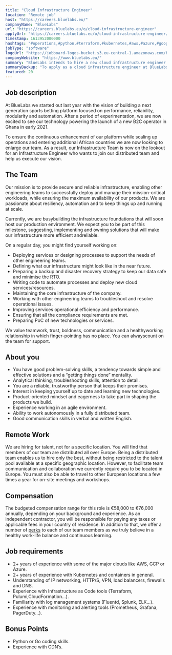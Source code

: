 ```yaml
---
title: "Cloud Infrastructure Engineer"
location: "Remote job"
host: "https://careers.bluelabs.eu/"
companyName: "BlueLabs"
url: "https://careers.bluelabs.eu/o/cloud-infrastructure-engineer"
applyUrl: "https://careers.bluelabs.eu/o/cloud-infrastructure-engineer/c/new"
timestamp: 1613952000000
hashtags: "#operations,#python,#terraform,#kubernetes,#aws,#azure,#googlecloud,#management,#ui/ux,#elasticsearch"
jobType: "software"
logoUrl: "https://jobboard-logos-bucket.s3.eu-central-1.amazonaws.com/bluelabs"
companyWebsite: "https://www.bluelabs.eu/"
summary: "BlueLabs intends to hire a new cloud infrastructure engineer. If you have 2+ years of experience with some of the major clouds like AWS, GCP or Azure, consider applying."
summaryBackup: "To apply as a cloud infrastructure engineer at BlueLabs, you preferably need to have some knowledge of: #operations, #python, #terraform."
featured: 20
---
```


## Job description

At BlueLabs we started out last year with the vision of building a next generation sports betting platform focused on performance, reliability, modularity and automation. After a period of experimentation, we are now excited to see our technology powering the launch of a new B2C operator in Ghana in early 2021.

To ensure the continuous enhancement of our platform while scaling up operations and entering additional African countries we are now looking to enlarge our team. As a result, our Infrastructure Team is now on the lookout for an Infrastructure Engineer who wants to join our distributed team and help us execute our vision.

## The Team

Our mission is to provide secure and reliable infrastructure, enabling other engineering teams to successfully deploy and manage their mission-critical workloads, while ensuring the maximum availability of our products. We are passionate about resiliency, automation and to keep things up and running at scale.

Currently, we are busybuilding the infrastructure foundations that will soon host our production environment. We expect you to be part of this milestone, suggesting, implementing and owning solutions that will make our infrastructure more efficient andreliable.

On a regular day, you might find yourself working on:

*   Deploying services or designing processes to support the needs of other engineering teams.
*   Defining what our infrastructure might look like in the near future.
*   Preparing a backup and disaster recovery strategy to keep our data safe and minimise the RTO.
*   Writing code to automate processes and deploy new cloud services/resources.
*   Maintaining the core infrastructure of the company.
*   Working with other engineering teams to troubleshoot and resolve operational issues.
*   Improving services operational efficiency and performance.
*   Ensuring that all the compliance requirements are met.
*   Preparing PoC of new technologies or services.

We value teamwork, trust, boldness, communication and a healthyworking relationship in which finger-pointing has no place. You can alwayscount on the team for support.

## About you

*   You have good problem-solving skills, a tendency towards simple and effective solutions and a “getting things done” mentality.
*   Analytical thinking, troubleshooting skills, attention to detail.
*   You are a reliable, trustworthy person that keeps their promises.
*   Interest in keeping yourself up to date and learning new technologies.
*   Product-oriented mindset and eagerness to take part in shaping the products we build.
*   Experience working in an agile environment.
*   Ability to work autonomously in a fully distributed team.
*   Good communication skills in verbal and written English.

## Remote Work

We are hiring for talent, not for a specific location. You will find that members of our team are distributed all over Europe. Being a distributed team enables us to hire only the best, without being restricted to the talent pool available at a specific geographic location. However, to facilitate team communication and collaboration we currently require you to be located in Europe. You must also be able to travel to other European locations a few times a year for on-site meetings and workshops.

## Compensation

The budgeted compensation range for this role is €58,000 to €76,000 annually, depending on your background and experience. As an independent contractor, you will be responsible for paying any taxes or applicable fees in your country of residence. In addition to that, we offer a number of [perks](https://careers.bluelabs.eu/#section-127563) to each of our team members as we truly believe in a healthy work-life balance and continuous learning.

## Job requirements

*   2+ years of experience with some of the major clouds like AWS, GCP or Azure.
*   2+ years of experience with Kubernetes and containers in general.
*   Understanding of IP networking, HTTP/S, VPN, load balancers, firewalls and DNS.
*   Experience with Infrastructure as Code tools (Terraform, Pulumi,CloudFormation...).
*   Familiarity with log management systems (Fluentd, Splunk, ELK...).
*   Experience with monitoring and alerting tools (Prometheus, Grafana, PagerDuty...).

## Bonus Points

*   Python or Go coding skills.
*   Experience with CDN’s.
